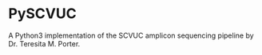 # PySCVUC
A Python3 implementation of the SCVUC amplicon sequencing pipeline by Dr. Teresita M. Porter.
